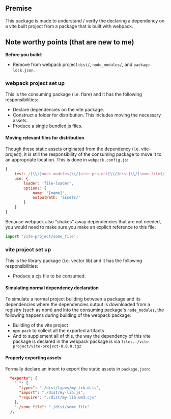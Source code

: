 ## Premise
This package is made to understand / verify the declaring a dependency on a vite built project from a package that is built with webpack.

## Note worthy points (that are new to me)
**Before you build**:
- Remove from webpack project `dist/`, `node_modules/`, and `package-lock.json`. 

### webpack project set up
This is the consuming package (i.e. flare) and it has the following responsibilities: 
- Declare dependencies on the vite package.
- Construct a folder for distribution. This includes moving the necessary assets. 
- Produce a single bundled js files.

#### Moving relevant files for distribution
Though these static assets originated from the dependency (i.e. vite-project), it is still the responsibility of the consuming package to move it to an appropriate location. This is done in `webpack.config.js`:
```js
{
    test: /[\\/]node_modules[\\/]vite-project[\\/]dist[\\/]some_file$/,
    use: {
        loader: 'file-loader',
        options: {
            name: '[name]',
            outputPath: 'assets/'
        }
    }
}
```

Because webpack also "shakes" away dependencies that are not needed, you would need to make sure you make an explicit reference to this file:
```js
import 'vite-project/some_file';
```
### vite project set up
This is the library package (i.e. vector lib) and it has the following responsibilities:
- Produce a cjs file to be consumed. 

#### Simulating normal dependency declaration
To simulate a normal project building between a package and its dependencies where the dependencies output is downloaded from a registry (such as npm) and into the consuming package's `node_modules`, the following happens during building of the webpack package:
- Building of the vite project
- `npm pack` to collect all the exported artifacts
- And to supplement all of this, the way the dependency of this vite package is declared in the webpack package is via `file:../vite-project/vite-project-0.0.0.tgz`

#### Properly exporting assets
Formally declare an intent to export the static assets in `package.json`:
```json
  "exports": {
    ".": {
      "types": "./dist/types/my-lib.d.ts",
      "import": "./dist/my-lib.js",
      "require": "./dist/my-lib.umd.cjs"
    },
    "./some_file": "./dist/some_file"
  },
```

